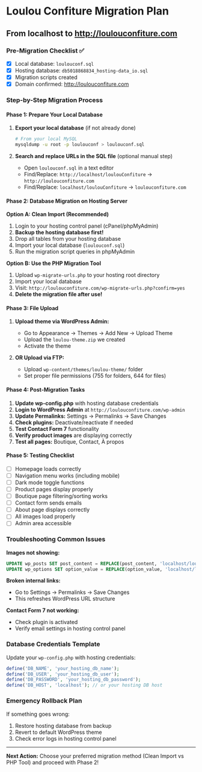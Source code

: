 # Loulou Confiture Migration Plan
## From localhost to http://loulouconfiture.com

### Pre-Migration Checklist ✅
- [x] Local database: `loulouconf.sql`
- [x] Hosting database: `db5018868834_hosting-data_io.sql`
- [x] Migration scripts created
- [x] Domain confirmed: http://loulouconfiture.com

### Step-by-Step Migration Process

#### Phase 1: Prepare Your Local Database
1. **Export your local database** (if not already done)
   ```bash
   # From your local MySQL
   mysqldump -u root -p loulouconf > loulouconf.sql
   ```

2. **Search and replace URLs in the SQL file** (optional manual step)
   - Open `loulouconf.sql` in a text editor
   - Find/Replace: `http://localhost/loulouConfiture` → `http://loulouconfiture.com`
   - Find/Replace: `localhost/loulouConfiture` → `loulouconfiture.com`

#### Phase 2: Database Migration on Hosting Server

**Option A: Clean Import (Recommended)**
1. Login to your hosting control panel (cPanel/phpMyAdmin)
2. **Backup the hosting database first!**
3. Drop all tables from your hosting database
4. Import your local database (`loulouconf.sql`)
5. Run the migration script queries in phpMyAdmin

**Option B: Use the PHP Migration Tool**
1. Upload `wp-migrate-urls.php` to your hosting root directory
2. Import your local database
3. Visit: `http://loulouconfiture.com/wp-migrate-urls.php?confirm=yes`
4. **Delete the migration file after use!**

#### Phase 3: File Upload
1. **Upload theme via WordPress Admin:**
   - Go to Appearance → Themes → Add New → Upload Theme
   - Upload the `loulou-theme.zip` we created
   - Activate the theme

2. **OR Upload via FTP:**
   - Upload `wp-content/themes/loulou-theme/` folder
   - Set proper file permissions (755 for folders, 644 for files)

#### Phase 4: Post-Migration Tasks
1. **Update wp-config.php** with hosting database credentials
2. **Login to WordPress Admin** at `http://loulouconfiture.com/wp-admin`
3. **Update Permalinks:** Settings → Permalinks → Save Changes
4. **Check plugins:** Deactivate/reactivate if needed
5. **Test Contact Form 7** functionality
6. **Verify product images** are displaying correctly
7. **Test all pages:** Boutique, Contact, À propos

#### Phase 5: Testing Checklist
- [ ] Homepage loads correctly
- [ ] Navigation menu works (including mobile)
- [ ] Dark mode toggle functions
- [ ] Product pages display properly
- [ ] Boutique page filtering/sorting works
- [ ] Contact form sends emails
- [ ] About page displays correctly
- [ ] All images load properly
- [ ] Admin area accessible

### Troubleshooting Common Issues

**Images not showing:**
```sql
UPDATE wp_posts SET post_content = REPLACE(post_content, 'localhost/loulouConfiture', 'loulouconfiture.com');
UPDATE wp_options SET option_value = REPLACE(option_value, 'localhost/loulouConfiture', 'loulouconfiture.com') WHERE option_name = 'upload_url_path';
```

**Broken internal links:**
- Go to Settings → Permalinks → Save Changes
- This refreshes WordPress URL structure

**Contact Form 7 not working:**
- Check plugin is activated
- Verify email settings in hosting control panel

### Database Credentials Template
Update your `wp-config.php` with hosting credentials:
```php
define('DB_NAME', 'your_hosting_db_name');
define('DB_USER', 'your_hosting_db_user');
define('DB_PASSWORD', 'your_hosting_db_password');
define('DB_HOST', 'localhost'); // or your hosting DB host
```

### Emergency Rollback Plan
If something goes wrong:
1. Restore hosting database from backup
2. Revert to default WordPress theme
3. Check error logs in hosting control panel

---
**Next Action:** Choose your preferred migration method (Clean Import vs PHP Tool) and proceed with Phase 2!